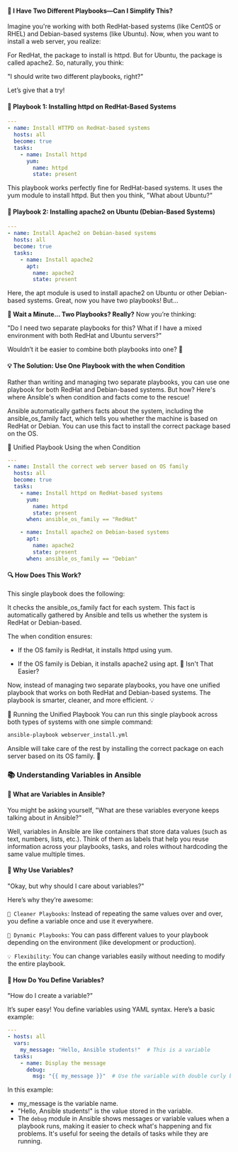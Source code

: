#### 🤔 I Have Two Different Playbooks—Can I Simplify This?
Imagine you're working with both RedHat-based systems (like CentOS or RHEL) and Debian-based systems (like Ubuntu). Now, when you want to install a web server, you realize:

For RedHat, the package to install is httpd.
But for Ubuntu, the package is called apache2.
So, naturally, you think:

"I should write two different playbooks, right?"

Let’s give that a try!

#### 📝 Playbook 1: Installing httpd on RedHat-Based Systems
```yaml
---
- name: Install HTTPD on RedHat-based systems
  hosts: all
  become: true
  tasks:
    - name: Install httpd
      yum:
        name: httpd
        state: present
```
This playbook works perfectly fine for RedHat-based systems. It uses the yum module to install httpd. But then you think, "What about Ubuntu?"

#### 📝 Playbook 2: Installing apache2 on Ubuntu (Debian-Based Systems)
```yaml
---
- name: Install Apache2 on Debian-based systems
  hosts: all
  become: true
  tasks:
    - name: Install apache2
      apt:
        name: apache2
        state: present
```
Here, the apt module is used to install apache2 on Ubuntu or other Debian-based systems. Great, now you have two playbooks! But...

**🤨 Wait a Minute... Two Playbooks? Really?**
Now you’re thinking:

"Do I need two separate playbooks for this? What if I have a mixed environment with both RedHat and Ubuntu servers?"

Wouldn’t it be easier to combine both playbooks into one? 🤔

#### 💡 The Solution: Use One Playbook with the when Condition
Rather than writing and managing two separate playbooks, you can use one playbook for both RedHat and Debian-based systems. But how? Here's where Ansible's when condition and facts come to the rescue!

Ansible automatically gathers facts about the system, including the ansible_os_family fact, which tells you whether the machine is based on RedHat or Debian. You can use this fact to install the correct package based on the OS.

📝 Unified Playbook Using the when Condition
```yaml
---
- name: Install the correct web server based on OS family
  hosts: all
  become: true
  tasks:
    - name: Install httpd on RedHat-based systems
      yum:
        name: httpd
        state: present
      when: ansible_os_family == "RedHat"

    - name: Install apache2 on Debian-based systems
      apt:
        name: apache2
        state: present
      when: ansible_os_family == "Debian"
```

#### 🔍 How Does This Work?
This single playbook does the following:

It checks the ansible_os_family fact for each system. This fact is automatically gathered by Ansible and tells us whether the system is RedHat or Debian-based.

The when condition ensures:

- If the OS family is RedHat, it installs httpd using yum.

- If the OS family is Debian, it installs apache2 using apt.
🤯 Isn't That Easier?

Now, instead of managing two separate playbooks, you have one unified playbook that works on both RedHat and Debian-based systems. The playbook is smarter, cleaner, and more efficient. 💡

🚀 Running the Unified Playbook
You can run this single playbook across both types of systems with one simple command:

```bash
ansible-playbook webserver_install.yml
```
Ansible will take care of the rest by installing the correct package on each server based on its OS family. 🎉

### 📚 Understanding Variables in Ansible
#### 🤔 What are Variables in Ansible?
You might be asking yourself, "What are these variables everyone keeps talking about in Ansible?"

Well, variables in Ansible are like containers that store data values (such as text, numbers, lists, etc.). Think of them as labels that help you reuse information across your playbooks, tasks, and roles without hardcoding the same value multiple times.

#### 🎯 Why Use Variables?
"Okay, but why should I care about variables?"

Here’s why they’re awesome:

`🧹 Cleaner Playbooks`: Instead of repeating the same values over and over, you define a variable once and use it everywhere.

`🔄 Dynamic Playbooks`: You can pass different values to your playbook depending on the environment (like development or production).

`💡 Flexibility`: You can change variables easily without needing to modify the entire playbook.

#### 📝 How Do You Define Variables?
"How do I create a variable?"

It’s super easy! You define variables using YAML syntax. Here’s a basic example:

```yaml
---
- hosts: all
  vars:
    my_message: "Hello, Ansible students!"  # This is a variable
  tasks:
    - name: Display the message
      debug:
        msg: "{{ my_message }}"  # Use the variable with double curly braces
```
In this example:

 - my_message is the variable name.
 - "Hello, Ansible students!" is the value stored in the variable.
 - The `debug` module in Ansible shows messages or variable values when a playbook runs, making it easier to check what's happening and fix problems. It's useful for seeing the details of tasks while they are running.
